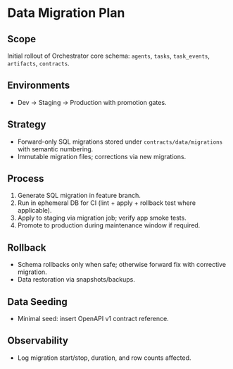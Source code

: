 # Data Migration Plan

## Scope
Initial rollout of Orchestrator core schema: `agents`, `tasks`, `task_events`, `artifacts`, `contracts`.

## Environments
- Dev → Staging → Production with promotion gates.

## Strategy
- Forward-only SQL migrations stored under `contracts/data/migrations` with semantic numbering.
- Immutable migration files; corrections via new migrations.

## Process
1. Generate SQL migration in feature branch.
2. Run in ephemeral DB for CI (lint + apply + rollback test where applicable).
3. Apply to staging via migration job; verify app smoke tests.
4. Promote to production during maintenance window if required.

## Rollback
- Schema rollbacks only when safe; otherwise forward fix with corrective migration.
- Data restoration via snapshots/backups.

## Data Seeding
- Minimal seed: insert OpenAPI v1 contract reference.

## Observability
- Log migration start/stop, duration, and row counts affected.